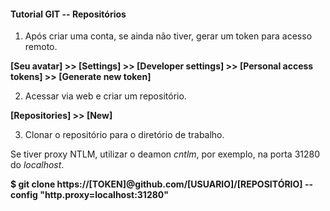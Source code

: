 #### Tutorial GIT -- Repositórios

1. Após criar uma conta, se ainda não tiver, gerar um token para acesso remoto.

**[Seu avatar] >> [Settings] >> [Developer settings] >> [Personal access tokens] >> [Generate new token]**

2. Acessar via web e criar um repositório.

**[Repositories] >> [New]**

3. Clonar o repositório para o diretório de trabalho.

Se tiver proxy NTLM, utilizar o deamon _cntlm_, por exemplo, na porta 31280 do _localhost_.

**$ git clone https://[TOKEN]@github.com/[USUARIO]/[REPOSITÓRIO] --config "http.proxy=localhost:31280"**



